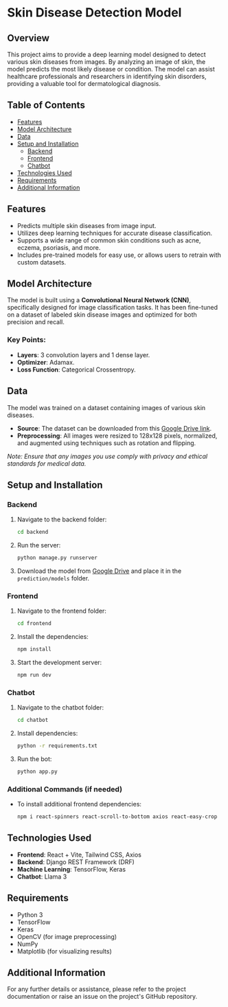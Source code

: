 
# Skin Disease Detection Model

## Overview
This project aims to provide a deep learning model designed to detect various skin diseases from images. By analyzing an image of skin, the model predicts the most likely disease or condition. The model can assist healthcare professionals and researchers in identifying skin disorders, providing a valuable tool for dermatological diagnosis.

## Table of Contents
- [Features](#features)
- [Model Architecture](#model-architecture)
- [Data](#data)
- [Setup and Installation](#setup-and-installation)
  - [Backend](#backend)
  - [Frontend](#frontend)
  - [Chatbot](#chatbot)
- [Technologies Used](#technologies-used)
- [Requirements](#requirements)
- [Additional Information](#additional-information)

## Features
- Predicts multiple skin diseases from image input.
- Utilizes deep learning techniques for accurate disease classification.
- Supports a wide range of common skin conditions such as acne, eczema, psoriasis, and more.
- Includes pre-trained models for easy use, or allows users to retrain with custom datasets.

## Model Architecture
The model is built using a **Convolutional Neural Network (CNN)**, specifically designed for image classification tasks. It has been fine-tuned on a dataset of labeled skin disease images and optimized for both precision and recall.

### Key Points:
- **Layers**: 3 convolution layers and 1 dense layer.
- **Optimizer**: Adamax.
- **Loss Function**: Categorical Crossentropy.

## Data
The model was trained on a dataset containing images of various skin diseases.
- **Source**: The dataset can be downloaded from this [Google Drive link](https://drive.google.com/drive/folders/1o5mSIGbsqg1vW9n7IOtlRk0Yqn0ITgIo?usp=sharing).
- **Preprocessing**: All images were resized to 128x128 pixels, normalized, and augmented using techniques such as rotation and flipping.
  
*Note: Ensure that any images you use comply with privacy and ethical standards for medical data.*

## Setup and Installation

### Backend
1. Navigate to the backend folder:
   ```bash
   cd backend
   ```
2. Run the server:
   ```bash
   python manage.py runserver
   ```
3. Download the model from [Google Drive](https://drive.google.com/drive/folders/1o5mSIGbsqg1vW9n7IOtlRk0Yqn0ITgIo?usp=sharing) and place it in the `prediction/models` folder.

### Frontend
1. Navigate to the frontend folder:
   ```bash
   cd frontend
   ```
2. Install the dependencies:
   ```bash
   npm install
   ```
3. Start the development server:
   ```bash
   npm run dev
   ```

### Chatbot
1. Navigate to the chatbot folder:
   ```bash
   cd chatbot
   ```
2. Install dependencies:
   ```bash
   python -r requirements.txt
   ```
3. Run the bot:
   ```bash
   python app.py
   ```

### Additional Commands (if needed)
- To install additional frontend dependencies:
  ```bash
  npm i react-spinners react-scroll-to-bottom axios react-easy-crop
  ```

## Technologies Used
- **Frontend**: React + Vite, Tailwind CSS, Axios
- **Backend**: Django REST Framework (DRF)
- **Machine Learning**: TensorFlow, Keras
- **Chatbot**: Llama 3

## Requirements
- Python 3
- TensorFlow
- Keras
- OpenCV (for image preprocessing)
- NumPy
- Matplotlib (for visualizing results)

## Additional Information
For any further details or assistance, please refer to the project documentation or raise an issue on the project's GitHub repository.
